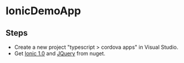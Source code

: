 # IonicDemoApp

## Steps

- Create a new project "typescript > cordova apps" in Visual Studio.
- Get [Ionic 1.0][nuget-ionic] and [JQuery][nuget-jquery] from nuget.


[nuget-ionic]: https://www.nuget.org/packages/ionic
[nuget-jquery]: https://www.nuget.org/packages/jQuery
